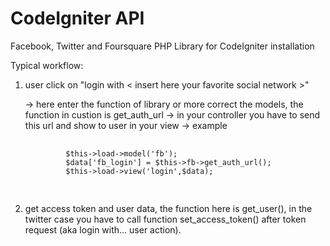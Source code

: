 CodeIgniter API
======

Facebook, Twitter and Foursquare PHP Library for CodeIgniter installation

Typical workflow:

1. user click on "login with < insert here your favorite social network >"
	
	-> here enter the function of library or more correct the models, the function in custion is
	get_auth_url
	-> in your controller you have to send this url and show to user in your view
	-> example
	<pre>
		<code>
			$this->load->model('fb');
			$data['fb_login'] = $this->fb->get_auth_url();
			$this->load->view('login',$data);
		</code>
	</pre>

2. get access token and user data, the function here is get_user(), in the twitter case you have to call function
set_access_token() after token request (aka login with... user action).